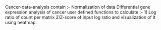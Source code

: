 Cancer-data-analysis contain :- 
Normalization of data 
Differential gene expression analysis of cancer 
user defined functions to calculate :- 1) Log ratio of count per matrix
                                       2)Z-score of input log ratio and visualization of it using heatmap.
